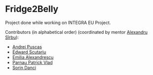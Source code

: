 # Fridge2Belly

Project done while working on INTEGRA EU Project.

Contributors (in alphabetical order) (coordinated by mentor [Alexandru Sîrbu](https://google.com)):

- [Andrei Puscas](https://github.com/andreipuscas0)
- [Edward Scutariu](https://github.com/scutedi/)
- [Emilia Alexandrescu](https://github.com/Andremyyy/)
- [Parnau Patrick Vlad](https://github.com/parnau-patrick)
- [Sorin Danci](https://github.com/sorinelu30)
